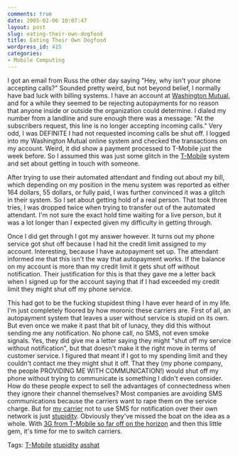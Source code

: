 ```yaml
---
comments: true
date: 2005-02-06 10:07:47
layout: post
slug: eating-their-own-dogfood
title: Eating Their Own Dogfood
wordpress_id: 415
categories:
- Mobile Computing
---
```


I got an email from Russ the other day saying "Hey, why isn't your phone accepting calls?"  Sounded pretty weird, but not beyond belief, I normally have bad luck with billing systems.  I have an account at [Washington Mutual](http://www.wamu.com/home.htm), and for a while they seemed to be rejecting autopayments for no reason that anyone inside or outside the organization could determine.  I dialed my number from a landline and sure enough there was a message: "At the subscribers request, this line is no longer accepting incoming calls." Very odd, I was DEFINITE I had not requested incoming calls be shut off. I logged into my Washington Mutual online system and checked the transactions on my account. Weird, it did show a payment processed to T-Mobile just the week before. So I assumed this was just some glitch in the [T-Mobile](http://www.tmobile.com/) system and set about getting in touch with someone.

After trying to use their automated attendant and finding out about my bill, which depending on my position in the menu system was reported as either 164 dollars, 55 dollars, or fully paid, I was further convinced it was a glitch in their system. So I set about getting hold of a real person. That took three tries, I was dropped twice when trying to transfer out of the automated attendant. I'm not sure the exact hold time waiting for a live person, but it was a lot longer than I expected given my difficulty in getting through.

Once I did get through I got my answer however. It turns out my phone service got shut off because I had hit the credit limit assigned to my account. Interesting, because I have autopayment set up. The attendant informed me that this isn't the way that autopayment works. If the balance on my account is more than my credit limit it gets shut off without notification. Their justification for this is that they gave me a letter back when I signed up for the account saying that if I had exceeded my credit limit they might shut off my phone service.

This had got to be the fucking stupidest thing I have ever heard of in my life. I'm just completely floored by how moronic these carriers are. First of all, an autopayment system that leaves a user without service is stupid on its own. But even once we make it past that bit of lunacy, they did this without sending me any notification. No phone call, no SMS, not even smoke signals. Yes, they did give me a letter saying they might "shut off my service without notification", but that doesn't make it the right move in terms of customer service. I figured that meant if I got to my spending limit and they couldn't contact me they might shut it off. That they (my phone company, the people PROVIDING ME WITH COMMUNICATION!) would shut off my phone without trying to communicate is something I didn't even consider. How do these people expect to sell the advantages of connectedness when they ignore their channel themselves? Most companies are avoiding SMS communications because the carriers want to rape them on the service charge. But for [my carrier](http://www.tmobile.com) not to use SMS for notification over their own network is just [stupidity](http://www.tmobile.com). Obviously they've missed the boat on the idea as a whole. With [3G from T-Mobile so far off on the horizon](http://engadget.com/entry/6944052294116838/) and then this little gem, it's time for me to switch carriers.

Tags: [T-Mobile](http://technorati.com/tag/tmobile) [stupidity](http://technorati.com/tag/stupidity) [asshat](http://technorati.com/tag/asshat)
